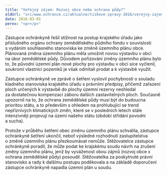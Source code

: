 ```yaml
---
title: "Veřejný zájem: Rozvoj obce nebo ochrana půdy?"
oldUrl: "src/www.ochrance.cz/aktualne/tiskove-zpravy-2016/verejny-zajem-rozvoj-obce-nebo-ochrana-pudy"
date: 2016-03-01
perex: "<p></p>"
---
```


<!-- imported from the old website -->

<p>Zástupce ochránkyně řešil stížnost na postup krajského úřadu jako příslušného orgánu ochrany zemědělského půdního fondu v souvislosti s vydáním souhlasného stanoviska ke změně územního plánu obce. Plánovaná změna územního plánu měla umožnit novou výstavbu v obci na úkor zemědělské půdy. Důvodem pořizování změny územního plánu bylo to, že původní územní plán nové plochy pro výstavbu v obci sice vyčlenil, soukromí vlastníci pozemků je však odmítali prodat a k výstavbě využít.</p> <p>Zástupce ochránkyně ve zprávě o šetření vyslovil pochybnosti o souladu kladného stanoviska krajského úřadu s právními předpisy, přičemž zařazení ploch určených k výstavbě do plochy územní rezervy neshledal za dostatečnou kompenzaci záboru dalších zastavitelných ploch. Současně upozornil na to, že ochrana zemědělské půdy musí být do budoucna prioritou státu, a to především s ohledem na prohlubující se trend nepříznivých klimatických změn, které se v posledních letech stále intenzivněji projevují na území našeho státu (období střídání povodní a sucha).</p><p> Protože v průběhu šetření obec změnu územního plánu schválila, zástupce ochránkyně šetření ukončil, neboť výsledné rozhodnutí zastupitelstva o změně územního plánu přezkoumávat nemůže. Stěžovatelce zástupce ochránkyně poradil, že může podat ke krajskému soudu návrh na zrušení změny územního plánu, jenž by vyváženost obou zájmů (rozvoj obce x ochrana zemědělské půdy) posoudil. Stěžovatelka za poskytnuté právní stanovisko a rady k dalšímu postupu poděkovala a na základě doporučení zástupce ochránkyně napadla územní plán u soudu.</p>
